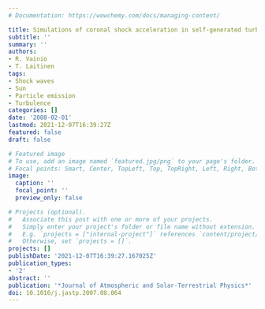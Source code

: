 ```yaml
---
# Documentation: https://wowchemy.com/docs/managing-content/

title: Simulations of coronal shock acceleration in self-generated turbulence
subtitle: ''
summary: ''
authors:
- R. Vainio
- T. Laitinen
tags:
- Shock waves
- Sun
- Particle emission
- Turbulence
categories: []
date: '2008-02-01'
lastmod: 2021-12-07T16:39:27Z
featured: false
draft: false

# Featured image
# To use, add an image named `featured.jpg/png` to your page's folder.
# Focal points: Smart, Center, TopLeft, Top, TopRight, Left, Right, BottomLeft, Bottom, BottomRight.
image:
  caption: ''
  focal_point: ''
  preview_only: false

# Projects (optional).
#   Associate this post with one or more of your projects.
#   Simply enter your project's folder or file name without extension.
#   E.g. `projects = ["internal-project"]` references `content/project/deep-learning/index.md`.
#   Otherwise, set `projects = []`.
projects: []
publishDate: '2021-12-07T16:39:27.167025Z'
publication_types:
- '2'
abstract: ''
publication: '*Journal of Atmospheric and Solar-Terrestrial Physics*'
doi: 10.1016/j.jastp.2007.08.064
---
```

